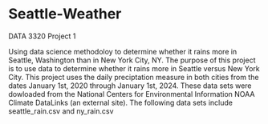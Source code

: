 # Seattle-Weather
DATA 3320 
Project 1

Using data science methodoloy to determine whether it rains more in Seattle, Washington than in New York City, NY. The purpose of this project is to use data to determine whether it rains more in Seattle versus New York City. This project uses the daily preciptation measure in both cities from the dates January 1st, 2020 through January 1st, 2024. These data sets were dowloaded from the National Centers for Environmental Information NOAA Climate DataLinks (an external site). The following data sets include seattle_rain.csv and ny_rain.csv


